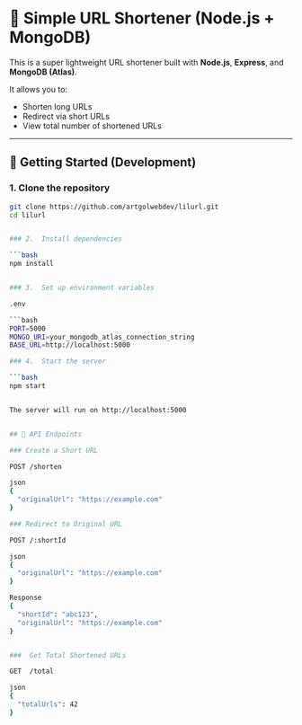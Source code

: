 # 🔗 Simple URL Shortener (Node.js + MongoDB)

This is a super lightweight URL shortener built with **Node.js**, **Express**, and **MongoDB (Atlas)**.

It allows you to:
- Shorten long URLs
- Redirect via short URLs
- View total number of shortened URLs

---

## 🚀 Getting Started (Development)

### 1. Clone the repository

```bash
git clone https://github.com/artgolwebdev/lilurl.git
cd lilurl


### 2.  Install dependencies

```bash
npm install


### 3.  Set up environment variables

.env

```bash
PORT=5000
MONGO_URI=your_mongodb_atlas_connection_string
BASE_URL=http://localhost:5000

### 4.  Start the server

```bash
npm start


The server will run on http://localhost:5000


## 📡 API Endpoints

### Create a Short URL

POST /shorten

json
{
  "originalUrl": "https://example.com"
}

### Redirect to Original URL    

POST /:shortId

json
{
  "originalUrl": "https://example.com"
}

Response 
{
  "shortId": "abc123",
  "originalUrl": "https://example.com"
}


###  Get Total Shortened URLs   

GET  /total

json
{
  "totalUrls": 42
}

